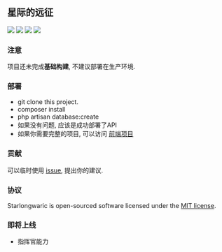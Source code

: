 ## 星际的远征
![](https://img.shields.io/badge/stable-building-blue.svg)
![](https://img.shields.io/badge/rolling-2.0.0%20Alpha3-blue.svg)
![](https://img.shields.io/badge/mainline-real%20time-blue.svg)
![](https://img.shields.io/badge/license-MIT-brightgreen.svg)

### 注意
项目还未完成**基础构建**, 不建议部署在生产环境.

### 部署
- git clone this project.
- composer install
- php artisan database:create
- 如果没有问题, 应该是成功部署了API
- 如果你需要完整的项目, 可以访问 [前端项目](https://github.com/muyu66/starlongwaric-gui)

### 贡献
可以临时使用 [issue](https://github.com/muyu66/starlongwaric/issues), 提出你的建议.

### 协议
Starlongwaric is open-sourced software licensed under the [MIT license](http://opensource.org/licenses/MIT).

### 即将上线
- 指挥官能力